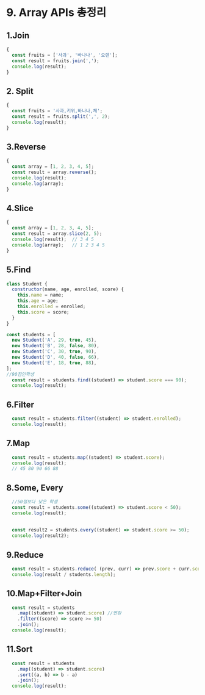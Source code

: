 # 9. Array APIs 총정리

## 1.Join

```javascript
{
  const fruits = ['사과', '바나나', '오렌'];
  const result = fruits.join(',');
  console.log(result);
}
```

## 2. Split

```javascript
{
  const fruits = '사과,키위,바나나,체';
  const result = fruits.split(',', 2);
  console.log(result);
}
```

## 3.Reverse

```javascript
{
  const array = [1, 2, 3, 4, 5];
  const result = array.reverse();
  console.log(result);
  console.log(array);
}
```

## 4.Slice

```javascript
{
  const array = [1, 2, 3, 4, 5];
  const result = array.slice(2, 5);
  console.log(result);  // 3 4 5
  console.log(array);   // 1 2 3 4 5
}
```

## 



## 5.Find

```javascript
class Student {
  constructor(name, age, enrolled, score) {
    this.name = name;
    this.age = age;
    this.enrolled = enrolled;
    this.score = score;
  }
}

const students = [
  new Student('A', 29, true, 45),
  new Student('B', 28, false, 80),
  new Student('C', 30, true, 90),
  new Student('D', 40, false, 66),
  new Student('E', 18, true, 88),
];
//90점인학생
  const result = students.find((student) => student.score === 90);
  console.log(result);
```

## 6.Filter

```javascript
  const result = students.filter((student) => student.enrolled);
  console.log(result);
```

## 7.Map

```javascript
  const result = students.map((student) => student.score);
  console.log(result);
  // 45 80 90 66 88
```

## 8.Some, Every

```javascript
  //50점보다 낮은 학생 
  const result = students.some((student) => student.score < 50);
  console.log(result);
  
  
  const result2 = students.every((student) => student.score >= 50);
  console.log(result2);
```

## 9.Reduce

```javascript
  const result = students.reduce( (prev, curr) => prev.score + curr.score );
  console.log(result / students.length);
```

## 10.Map+Filter+Join

```javascript
  const result = students
    .map((student) => student.score) //변환
    .filter((score) => score >= 50)
    .join();
  console.log(result);
```

## 11.Sort

```javascript
  const result = students
    .map((student) => student.score)
    .sort((a, b) => b - a)
    .join();
  console.log(result);
```

